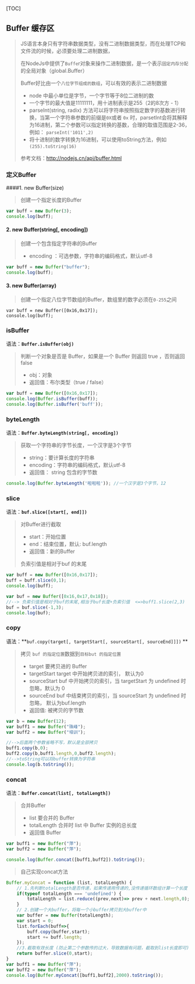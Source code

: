 [TOC]


## Buffer 缓存区
> JS语言本身只有字符串数据类型，没有二进制数据类型，而在处理TCP和文件流的时候，必须要处理二进制数据，
> 
> 在NodeJs中提供了`Buffe`r对象来操作二进制数据，是一个表示`固定内存分配`的全局对象（global.Buffer）
> 
> Buffer好比由一个`八位字节组成的数组`，可以有效的表示二进制数据
> - node 中最小单位是字节，一个字节等于8位二进制的数
> - 一个字节的最大值是11111111，用十进制表示是255（2的8次方 - 1）
> - parseInt(string, radix) 方法可以将字符串按照指定数字的基数进行转换，当第一个字符串参数的前缀是`0X`或者 `0x` 时，parsetInt会将其解释为16进制，第二个参数可以指定转换的基数，合理的取值范围是2-36，例如： `parseInt('1011',2)`
> - 将十进制的数字转换为16进制，可以使用toString方法，例如`(255).toString(16)`
> 
> 参考文档：http://nodejs.cn/api/buffer.html


### 定义Buffer

####1.  new Buffer(size) 
> 创建一个指定长度的Buffer
``` javascript
var buff = new Buffer(3);
console.log(buff);
```
#### 2. new Buffer(string[, encoding])
> 创建一个包含指定字符串的Buffer
> - encoding ：可选参数，字符串的编码格式，默认utf-8
``` javascript
var buff = new Buffer("buffer");
console.log(buff);
```
#### 3. new Buffer(array)
> 创建一个指定八位字节数组的Buffer，数组里的数字必须在`0-255`之间
```
var buff = new Buffer([0x16,0x17]);
console.log(buff);
```

### isBuffer
语法：**`Buffer.isBuffer(obj)`** 
> 判断一个对象是否是 Buffer，如果是一个 Buffer 则返回 true ，否则返回 false
> - obj：对象
> - 返回值：布尔类型（true / false） 

```javascript
var buff = new Buffer([0x16,0x17]);
console.log(Buffer.isBuffer(buff));
console.log(Buffer.isBuffer('buff'));
```

### byteLength
语法：**`Buffer.byteLength(string[, encoding])`**
> 获取一个字符串的字节长度，一个汉字是3个字节
> - string：要计算长度的字符串
> - encoding：字符串的编码格式，默认utf-8
> - 返回值： string 包含的字节数

``` javascript
console.log(Buffer.byteLength('啦啦啦')); //一个汉字是3个字节，12
```

### slice
语法：**`buf.slice([start[, end]])`**
> 对Buffer进行截取
> - start：开始位置
> - end：结束位置，默认: buf.length
> - 返回值：新的Buffer
> 
> 负索引值是相对于buf 的末尾

``` javascript
var buff = new Buffer([0x16,0x17]);
buff = buff.slice(0,1);
console.log(buff);

var buf = new Buffer([0x16,0x17,0x18]);
//--> 负索引值是相对于buf的末尾,相当于buf长度+负索引值  <=>buff1.slice(2,3)
buf = buf.slice(-1,3);
console.log(buf);
```

### copy
语法：**`buf.copy(target[, targetStart[, sourceStart[, sourceEnd]]])` **
> 拷贝 `buf 的指定位置`数据到`目标but 的指定位置`
>- target 要拷贝进的 Buffer
>- targetStart  target 中开始拷贝进的索引， 默认为0
>- sourceStart  buf 中开始拷贝的索引，当 targetStart 为 undefined 时忽略，默认为 0
>- sourceEnd  buf 中结束拷贝的索引，当  sourceStart 为 undefined 时忽略， 默认为buf.length
>- 返回值:  被拷贝的字节数

``` javascript
var b = new Buffer(12);
var buff1 = new Buffer("珠峰");
var buff2 = new Buffer("培训");

//-->后面两个参数省略不写，默认是全部拷贝
buff1.copy(b,0);
buff2.copy(b,buff1.length,0,buff2.length);
//-->toString可以将buffer转换为字符串
console.log(b.toString());
```

### concat
语法：**`Buffer.concat(list[, totalLength])`**
> 合并Buffer
> - list 要合并的 Buffer
>- totalLength 合并时 list 中 Buffer 实例的总长度
>- 返回值 Buffer

```javascript
var buff1 = new Buffer("萍");
var buff2 = new Buffer("萍");

console.log(Buffer.concat([buff1,buff2]).toString());
``` 

> 自己实现concat方法
``` javascript
Buffer.myConcat = function (list, totalLength) {
    // 1.先判断totalLength是否传递，如果传递用传递的,没传递循环数组计算一个长度
    if(typeof totalLength === 'undefined') {
        totalLength = list.reduce((prev,next)=> prev + next.length,0);
    }
    // 2.创建一个大buffer，将每一个小buffer拷贝到大buffer中
    var buffer = new Buffer(totalLength);
    var start = 0;
    list.forEach(buff=>{
        buff.copy(buffer,start);
        start += buff.length;
    });
    //3.截取有效长度 (防止第二个参数传的过大，导致数据有问题，截取到list长度即可)
    return buffer.slice(0,start);
}
var buff1 = new Buffer("萍");
var buff2 = new Buffer("萍");
console.log(Buffer.myConcat([buff1,buff2],2000).toString());
```



